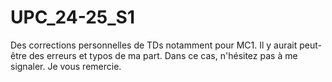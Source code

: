 # UPC_24-25_S1
Des corrections personnelles de TDs notamment pour MC1.
Il y aurait peut-être des erreurs et typos de ma part. Dans ce cas, n'hésitez pas à me signaler.
Je vous remercie.
